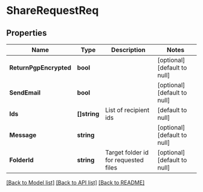 # ShareRequestReq

## Properties
Name | Type | Description | Notes
------------ | ------------- | ------------- | -------------
**ReturnPgpEncrypted** | **bool** |  | [optional] [default to null]
**SendEmail** | **bool** |  | [optional] [default to null]
**Ids** | **[]string** | List of recipient ids | [default to null]
**Message** | **string** |  | [optional] [default to null]
**FolderId** | **string** | Target folder id for requested files | [optional] [default to null]

[[Back to Model list]](../README.md#documentation-for-models) [[Back to API list]](../README.md#documentation-for-api-endpoints) [[Back to README]](../README.md)


